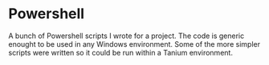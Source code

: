 # Powershell

A bunch of Powershell scripts I wrote for a project.  The code is generic enought to be used in any Windows environment.  Some of the more simpler scripts were written so it could be run within a Tanium environment.
